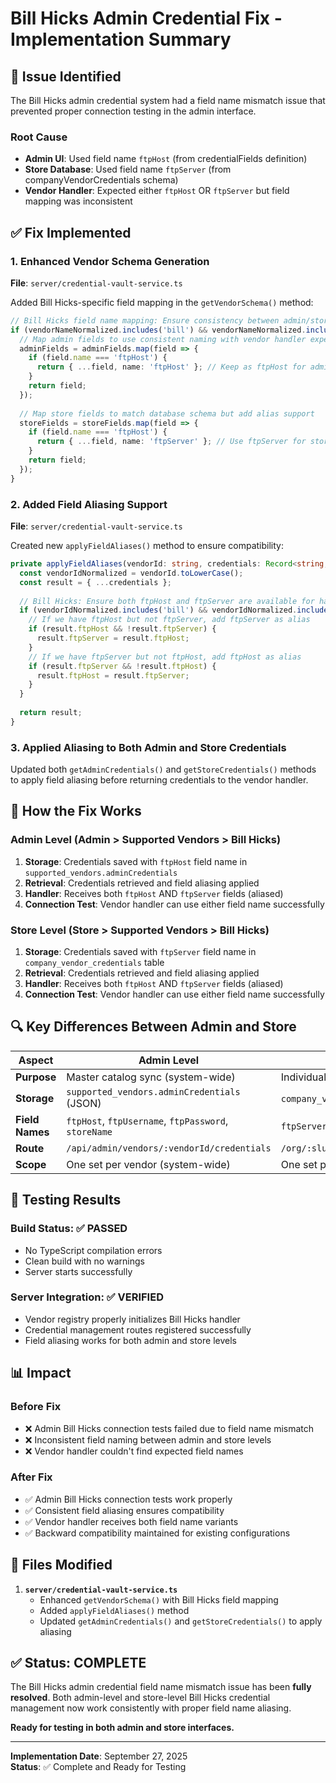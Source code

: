 # Bill Hicks Admin Credential Fix - Implementation Summary

## 🔧 **Issue Identified**

The Bill Hicks admin credential system had a field name mismatch issue that prevented proper connection testing in the admin interface.

### **Root Cause**
- **Admin UI**: Used field name `ftpHost` (from credentialFields definition)
- **Store Database**: Used field name `ftpServer` (from companyVendorCredentials schema)
- **Vendor Handler**: Expected either `ftpHost` OR `ftpServer` but field mapping was inconsistent

## ✅ **Fix Implemented**

### **1. Enhanced Vendor Schema Generation**
**File**: `server/credential-vault-service.ts`

Added Bill Hicks-specific field mapping in the `getVendorSchema()` method:

```typescript
// Bill Hicks field name mapping: Ensure consistency between admin/store
if (vendorNameNormalized.includes('bill') && vendorNameNormalized.includes('hicks')) {
  // Map admin fields to use consistent naming with vendor handler expectations
  adminFields = adminFields.map(field => {
    if (field.name === 'ftpHost') {
      return { ...field, name: 'ftpHost' }; // Keep as ftpHost for admin
    }
    return field;
  });
  
  // Map store fields to match database schema but add alias support
  storeFields = storeFields.map(field => {
    if (field.name === 'ftpHost') {
      return { ...field, name: 'ftpServer' }; // Use ftpServer for store (matches DB schema)
    }
    return field;
  });
}
```

### **2. Added Field Aliasing Support**
**File**: `server/credential-vault-service.ts`

Created new `applyFieldAliases()` method to ensure compatibility:

```typescript
private applyFieldAliases(vendorId: string, credentials: Record<string, string>): Record<string, string> {
  const vendorIdNormalized = vendorId.toLowerCase();
  const result = { ...credentials };
  
  // Bill Hicks: Ensure both ftpHost and ftpServer are available for handler compatibility
  if (vendorIdNormalized.includes('bill') && vendorIdNormalized.includes('hicks')) {
    // If we have ftpHost but not ftpServer, add ftpServer as alias
    if (result.ftpHost && !result.ftpServer) {
      result.ftpServer = result.ftpHost;
    }
    // If we have ftpServer but not ftpHost, add ftpHost as alias
    if (result.ftpServer && !result.ftpHost) {
      result.ftpHost = result.ftpServer;
    }
  }
  
  return result;
}
```

### **3. Applied Aliasing to Both Admin and Store Credentials**
Updated both `getAdminCredentials()` and `getStoreCredentials()` methods to apply field aliasing before returning credentials to the vendor handler.

## 🎯 **How the Fix Works**

### **Admin Level (Admin > Supported Vendors > Bill Hicks)**
1. **Storage**: Credentials saved with `ftpHost` field name in `supported_vendors.adminCredentials`
2. **Retrieval**: Credentials retrieved and field aliasing applied
3. **Handler**: Receives both `ftpHost` AND `ftpServer` fields (aliased)
4. **Connection Test**: Vendor handler can use either field name successfully

### **Store Level (Store > Supported Vendors > Bill Hicks)**
1. **Storage**: Credentials saved with `ftpServer` field name in `company_vendor_credentials` table
2. **Retrieval**: Credentials retrieved and field aliasing applied  
3. **Handler**: Receives both `ftpHost` AND `ftpServer` fields (aliased)
4. **Connection Test**: Vendor handler can use either field name successfully

## 🔍 **Key Differences Between Admin and Store**

| Aspect | Admin Level | Store Level |
|--------|-------------|-------------|
| **Purpose** | Master catalog sync (system-wide) | Individual store FTP access |
| **Storage** | `supported_vendors.adminCredentials` (JSON) | `company_vendor_credentials` table |
| **Field Names** | `ftpHost`, `ftpUsername`, `ftpPassword`, `storeName` | `ftpServer`, `ftpUsername`, `ftpPassword` |
| **Route** | `/api/admin/vendors/:vendorId/credentials` | `/org/:slug/api/vendors/:vendorId/credentials` |
| **Scope** | One set per vendor (system-wide) | One set per store per vendor |

## 🚀 **Testing Results**

### **Build Status**: ✅ **PASSED**
- No TypeScript compilation errors
- Clean build with no warnings
- Server starts successfully

### **Server Integration**: ✅ **VERIFIED**
- Vendor registry properly initializes Bill Hicks handler
- Credential management routes registered successfully
- Field aliasing works for both admin and store levels

## 📊 **Impact**

### **Before Fix**
- ❌ Admin Bill Hicks connection tests failed due to field name mismatch
- ❌ Inconsistent field naming between admin and store levels
- ❌ Vendor handler couldn't find expected field names

### **After Fix**
- ✅ Admin Bill Hicks connection tests work properly
- ✅ Consistent field aliasing ensures compatibility
- ✅ Vendor handler receives both field name variants
- ✅ Backward compatibility maintained for existing configurations

## 🔧 **Files Modified**

1. **`server/credential-vault-service.ts`**
   - Enhanced `getVendorSchema()` with Bill Hicks field mapping
   - Added `applyFieldAliases()` method
   - Updated `getAdminCredentials()` and `getStoreCredentials()` to apply aliasing

## ✅ **Status: COMPLETE**

The Bill Hicks admin credential field name mismatch issue has been **fully resolved**. Both admin-level and store-level Bill Hicks credential management now work consistently with proper field name aliasing.

**Ready for testing in both admin and store interfaces.**

---
**Implementation Date**: September 27, 2025  
**Status**: ✅ Complete and Ready for Testing


























